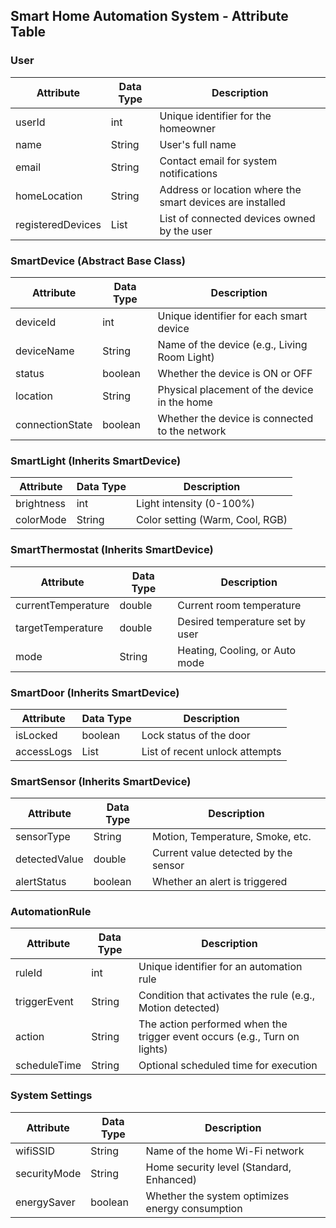 ## Smart Home Automation System - Attribute Table

### User
| Attribute       | Data Type  | Description |
|----------------|-----------|-------------|
| userId         | int       | Unique identifier for the homeowner |
| name           | String    | User's full name |
| email          | String    | Contact email for system notifications |
| homeLocation   | String    | Address or location where the smart devices are installed |
| registeredDevices | List<SmartDevice> | List of connected devices owned by the user |

### SmartDevice (Abstract Base Class)
| Attribute       | Data Type  | Description |
|----------------|-----------|-------------|
| deviceId       | int       | Unique identifier for each smart device |
| deviceName     | String    | Name of the device (e.g., Living Room Light) |
| status        | boolean    | Whether the device is ON or OFF |
| location      | String     | Physical placement of the device in the home |
| connectionState | boolean  | Whether the device is connected to the network |

### SmartLight (Inherits SmartDevice)
| Attribute       | Data Type  | Description |
|----------------|-----------|-------------|
| brightness     | int       | Light intensity (0-100%) |
| colorMode      | String    | Color setting (Warm, Cool, RGB) |

### SmartThermostat (Inherits SmartDevice)
| Attribute       | Data Type  | Description |
|----------------|-----------|-------------|
| currentTemperature | double | Current room temperature |
| targetTemperature  | double | Desired temperature set by user |
| mode            | String    | Heating, Cooling, or Auto mode |

### SmartDoor (Inherits SmartDevice)
| Attribute       | Data Type  | Description |
|----------------|-----------|-------------|
| isLocked       | boolean   | Lock status of the door |
| accessLogs     | List<String> | List of recent unlock attempts |

### SmartSensor (Inherits SmartDevice)
| Attribute       | Data Type  | Description |
|----------------|-----------|-------------|
| sensorType     | String    | Motion, Temperature, Smoke, etc. |
| detectedValue  | double    | Current value detected by the sensor |
| alertStatus    | boolean   | Whether an alert is triggered |

### AutomationRule
| Attribute       | Data Type  | Description |
|----------------|-----------|-------------|
| ruleId        | int       | Unique identifier for an automation rule |
| triggerEvent  | String    | Condition that activates the rule (e.g., Motion detected) |
| action        | String    | The action performed when the trigger event occurs (e.g., Turn on lights) |
| scheduleTime  | String    | Optional scheduled time for execution |

### System Settings
| Attribute       | Data Type  | Description |
|----------------|-----------|-------------|
| wifiSSID       | String    | Name of the home Wi-Fi network |
| securityMode   | String    | Home security level (Standard, Enhanced) |
| energySaver    | boolean   | Whether the system optimizes energy consumption |
